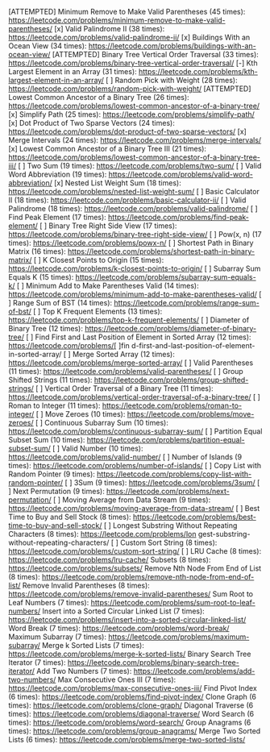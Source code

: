 [ATTEMPTED] Minimum Remove to Make Valid Parentheses (45 times): https://leetcode.com/problems/minimum-remove-to-make-valid-parentheses/
[x] Valid Palindrome II (38 times): https://leetcode.com/problems/valid-palindrome-ii/
[x] Buildings With an Ocean View (34 times): https://leetcode.com/problems/buildings-with-an-ocean-view/
[ATTEMPTED] Binary Tree Vertical Order Traversal (33 times): https://leetcode.com/problems/binary-tree-vertical-order-traversal/
[-] Kth Largest Element in an Array (31 times): https://leetcode.com/problems/kth-largest-element-in-an-array/
[ ] Random Pick with Weight (28 times): https://leetcode.com/problems/random-pick-with-weight/
[ATTEMPTED] Lowest Common Ancestor of a Binary Tree (26 times): https://leetcode.com/problems/lowest-common-ancestor-of-a-binary-tree/
[x] Simplify Path (25 times): https://leetcode.com/problems/simplify-path/
[x] Dot Product of Two Sparse Vectors (24 times): https://leetcode.com/problems/dot-product-of-two-sparse-vectors/
[x] Merge Intervals (24 times): https://leetcode.com/problems/merge-intervals/
[x] Lowest Common Ancestor of a Binary Tree III (21 times): https://leetcode.com/problems/lowest-common-ancestor-of-a-binary-tree-iii/
[ ] Two Sum (19 times): https://leetcode.com/problems/two-sum/
[ ] Valid Word Abbreviation (19 times): https://leetcode.com/problems/valid-word-abbreviation/
[x] Nested List Weight Sum (18 times): https://leetcode.com/problems/nested-list-weight-sum/
[ ] Basic Calculator II (18 times): https://leetcode.com/problems/basic-calculator-ii/
[ ] Valid Palindrome (18 times): https://leetcode.com/problems/valid-palindrome/
[ ] Find Peak Element (17 times): https://leetcode.com/problems/find-peak-element/
[ ] Binary Tree Right Side View (17 times): https://leetcode.com/problems/binary-tree-right-side-view/
[ ] Pow(x, n) (17 times): https://leetcode.com/problems/powx-n/
[ ] Shortest Path in Binary Matrix (16 times): https://leetcode.com/problems/shortest-path-in-binary-matrix/
[ ] K Closest Points to Origin (15 times): https://leetcode.com/problems/k-closest-points-to-origin/
[ ] Subarray Sum Equals K (15 times): https://leetcode.com/problems/subarray-sum-equals-k/
[ ] Minimum Add to Make Parentheses Valid (14 times): https://leetcode.com/problems/minimum-add-to-make-parentheses-valid/
[ ] Range Sum of BST (14 times): https://leetcode.com/problems/range-sum-of-bst/
[ ] Top K Frequent Elements (13 times): https://leetcode.com/problems/top-k-frequent-elements/
[ ] Diameter of Binary Tree (12 times): https://leetcode.com/problems/diameter-of-binary-tree/
[ ] Find First and Last Position of Element in Sorted Array (12 times): https://leetcode.com/problems/[ ]fin d-first-and-last-position-of-element-in-sorted-array/
[ ] Merge Sorted Array (12 times): https://leetcode.com/problems/merge-sorted-array/
[ ] Valid Parentheses (11 times): https://leetcode.com/problems/valid-parentheses/
[ ] Group Shifted Strings (11 times): https://leetcode.com/problems/group-shifted-strings/
[ ] Vertical Order Traversal of a Binary Tree (11 times): https://leetcode.com/problems/vertical-order-traversal-of-a-binary-tree/
[ ] Roman to Integer (11 times): https://leetcode.com/problems/roman-to-integer/
[ ] Move Zeroes (10 times): https://leetcode.com/problems/move-zeroes/
[ ] Continuous Subarray Sum (10 times): https://leetcode.com/problems/continuous-subarray-sum/
[ ] Partition Equal Subset Sum (10 times): https://leetcode.com/problems/partition-equal-subset-sum/
[ ] Valid Number (10 times): https://leetcode.com/problems/valid-number/
[ ] Number of Islands (9 times): https://leetcode.com/problems/number-of-islands/
[ ] Copy List with Random Pointer (9 times): https://leetcode.com/problems/copy-list-with-random-pointer/
[ ] 3Sum (9 times): https://leetcode.com/problems/3sum/
[ ] Next Permutation (9 times): https://leetcode.com/problems/next-permutation/
[ ] Moving Average from Data Stream (9 times): https://leetcode.com/problems/moving-average-from-data-stream/
[ ] Best Time to Buy and Sell Stock (8 times): https://leetcode.com/problems/best-time-to-buy-and-sell-stock/
[ ] Longest Substring Without Repeating Characters (8 times): https://leetcode.com/problems/lon gest-substring-without-repeating-characters/
[ ] Custom Sort String (8 times): https://leetcode.com/problems/custom-sort-string/
[ ] LRU Cache (8 times): https://leetcode.com/problems/lru-cache/
Subsets (8 times): https://leetcode.com/problems/subsets/
Remove Nth Node From End of List (8 times): https://leetcode.com/problems/remove-nth-node-from-end-of-list/
Remove Invalid Parentheses (8 times): https://leetcode.com/problems/remove-invalid-parentheses/
Sum Root to Leaf Numbers (7 times): https://leetcode.com/problems/sum-root-to-leaf-numbers/
Insert into a Sorted Circular Linked List (7 times): https://leetcode.com/problems/insert-into-a-sorted-circular-linked-list/
Word Break (7 times): https://leetcode.com/problems/word-break/
Maximum Subarray (7 times): https://leetcode.com/problems/maximum-subarray/
Merge k Sorted Lists (7 times): https://leetcode.com/problems/merge-k-sorted-lists/
Binary Search Tree Iterator (7 times): https://leetcode.com/problems/binary-search-tree-iterator/
Add Two Numbers (7 times): https://leetcode.com/problems/add-two-numbers/
Max Consecutive Ones III (7 times): https://leetcode.com/problems/max-consecutive-ones-iii/
Find Pivot Index (6 times): https://leetcode.com/problems/find-pivot-index/
Clone Graph (6 times): https://leetcode.com/problems/clone-graph/
Diagonal Traverse (6 times): https://leetcode.com/problems/diagonal-traverse/
Word Search (6 times): https://leetcode.com/problems/word-search/
Group Anagrams (6 times): https://leetcode.com/problems/group-anagrams/
Merge Two Sorted Lists (6 times): https://leetcode.com/problems/merge-two-sorted-lists/
